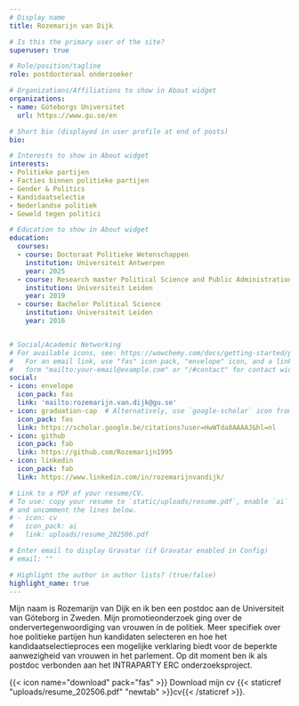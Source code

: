 ```yaml
---
# Display name
title: Rozemarijn van Dijk

# Is this the primary user of the site?
superuser: true

# Role/position/tagline
role: postdoctoraal onderzoeker

# Organizations/Affiliations to show in About widget
organizations:
- name: Göteborgs Universitet
  url: https://www.gu.se/en

# Short bio (displayed in user profile at end of posts)
bio:

# Interests to show in About widget
interests:
- Politieke partijen
- Facties binnen politieke partijen
- Gender & Politics
- Kandidaatselectie 
- Nederlandse politiek
- Geweld tegen politici

# Education to show in About widget
education:
  courses:
  - course: Doctoraat Politieke Wetenschappen
    institution: Universiteit Antwerpen
    year: 2025
  - course: Research master Political Science and Public Administration
    institution: Universiteit Leiden
    year: 2019
  - course: Bachelor Political Science
    institution: Universiteit Leiden
    year: 2016


# Social/Academic Networking
# For available icons, see: https://wowchemy.com/docs/getting-started/page-builder/#icons
#   For an email link, use "fas" icon pack, "envelope" icon, and a link in the
#   form "mailto:your-email@example.com" or "/#contact" for contact widget.
social:
- icon: envelope
  icon_pack: fas
  link: 'mailto:rozemarijn.van.dijk@gu.se'
- icon: graduation-cap  # Alternatively, use `google-scholar` icon from `ai` icon pack
  icon_pack: fas
  link: https://scholar.google.be/citations?user=HwWTda8AAAAJ&hl=nl
- icon: github
  icon_pack: fab
  link: https://github.com/Rozemarijn1995
- icon: linkedin
  icon_pack: fab
  link: https://www.linkedin.com/in/rozemarijnvandijk/

# Link to a PDF of your resume/CV.
# To use: copy your resume to `static/uploads/resume.pdf`, enable `ai` icons in `params.toml`, 
# and uncomment the lines below.
# - icon: cv
#   icon_pack: ai
#   link: uploads/resume_202506.pdf

# Enter email to display Gravatar (if Gravatar enabled in Config)
# email: ""

# Highlight the author in author lists? (true/false)
highlight_name: true
---
```


Mijn naam is Rozemarijn van Dijk en ik ben een postdoc aan de Universiteit van Göteborg in Zweden. Mijn promotieonderzoek ging over de ondervertegenwoordiging van vrouwen in de politiek. Meer specifiek over hoe politieke partijen hun kandidaten selecteren en hoe het kandidaatselectieproces een mogelijke verklaring biedt voor de beperkte aanwezigheid van vrouwen in het parlement. Op dit moment ben ik als postdoc verbonden aan het INTRAPARTY ERC onderzoeksproject. 

{{< icon name="download" pack="fas" >}} Download mijn cv {{< staticref "uploads/resume_202506.pdf" "newtab" >}}cv{{< /staticref >}}.
